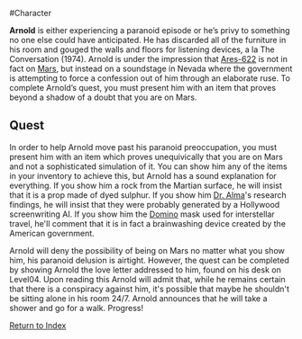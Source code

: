 #Character 

**Arnold** is either experiencing a paranoid episode or he’s privy to something no one else could have anticipated. He has discarded all of the furniture in his room and gouged the walls and floors for listening devices, a la The Conversation (1974). Arnold is under the impression that [Ares-622](Ares-622.md) is not in fact on [Mars](Mars.md), but instead on a soundstage in Nevada where the government is attempting to force a confession out of him through an elaborate ruse. To complete Arnold’s quest, you must present him with an item that proves beyond a shadow of a doubt that you are on Mars.

## Quest
In order to help Arnold move past his paranoid preoccupation, you must present him with an item which proves unequivically that you are on Mars and not a sophisticated simulation of it. You can show him any of the items in your inventory to achieve this, but Arnold has a sound explanation for everything. If you show him a rock from the Martian surface, he will insist that it is a prop made of dyed sulphur. If you show him [Dr. Alma](DrAlma.md)'s research findings, he will insist that they were probably generated by a Hollywood screenwriting AI. If you show him the [Domino](Domino.md) mask used for interstellar travel, he'll comment that it is in fact a brainwashing device created by the American government. 

Arnold will deny the possibility of being on Mars no matter what you show him, his paranoid delusion is airtight. However, the quest can be completed by showing Arnold the love letter addressed to him, found on his desk on Level04. Upon reading this Arnold will admit that, while he remains certain that there is a conspiracy against him, it's possible that maybe he shouldn't be sitting alone in his room 24/7. Arnold announces that he will take a shower and go for a walk. Progress!

[Return to Index](index.md)
